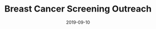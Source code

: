 ---
title: 'Breast Cancer Screening Outreach'
date: 2019-09-10
area: complete
subdomain: Patient Wellness
status: Complete
authors:
  - 
    authorimage: /images/uploads/kat.jpg
    authorname: Shivan Mehta, MD
    authorrole: Clinical Lead
  - 
    authorimage: /images/uploads/neda.jpg
    authorname: Catherine Reitz, BS
    authorrole: Implementation Lead
summary: >
  Patients have delayed a number of wellness and care visits due to COVID. The intent of this program is to outreach to a broader population of Primary Care service line patients. This is in partnership with PCSL and Radiology. This is planned as a 2x2 factorial design RCT, as half the patients (about 17,000) will receive follow-up text messaging navigation. The goal is to show the health system that this might increase uptake so there can be sustainable resources to support bulk ordering, navigation, and text messaging.
features:
  - feature: 'Two-way texting'  
  - feature: 'CSV Bulk Upload'
condition: Patient Wellness
intervention: Two-way Texting 
outcome: Increased patient wellness visits
dedicatedpage: false
label: Pilot 
image: /images/uploads/hsm.01.jpg
solution_area: Primary Care
---
